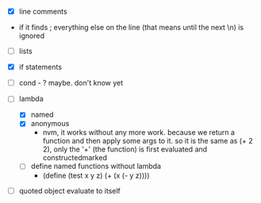 - [x] line comments

- if it finds ; everything else on the line (that means until the next \n) is ignored

- [ ] lists

- [x] if statements

- [ ] cond - ? maybe. don't know yet

- [ ] lambda
  - [x] named
  - [x] anonymous
    - nvm, it works without any more work. because we return a function and then apply some args to it. so it is the same as (+ 2 2), only the '+' (the function) is first evaluated and constructedmarked 
  - [ ] define named functions without lambda
    - (define (test x y z) (+ (x (- y z))))

- [ ] quoted object evaluate to itself
